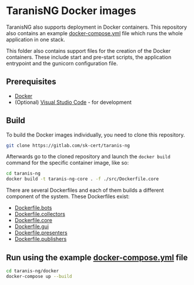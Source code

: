 # TaranisNG Docker images

TaranisNG also supports deployment in Docker containers. This repository also contains an example [docker-compose.yml](docker-compose.yml) file which runs the whole application in one stack.

This folder also contains support files for the creation of the Docker containers. These include start and pre-start scripts, the application entrypoint and the gunicorn configuration file.

## Prerequisites

- [Docker](https://docs.docker.com/engine/install/)
- (Optional) [Visual Studio Code](https://code.visualstudio.com/) - for development

## Build

To build the Docker images individually, you need to clone this repository.

```bash
git clone https://gitlab.com/sk-cert/taranis-ng
```

Afterwards go to the cloned repository and launch the `docker build` command for the specific container image, like so:

```bash
cd taranis-ng
docker build -t taranis-ng-core . -f ./src/Dockerfile.core
```

There are several Dockerfiles and each of them builds a different component of the system. These Dockerfiles exist:

- [Dockerfile.bots](../src/Dockerfile.bots)
- [Dockerfile.collectors](../src/Dockerfile.collectors)
- [Dockerfile.core](../src/Dockerfile.core)
- [Dockerfile.gui](../src/Dockerfile.gui)
- [Dockerfile.presenters](../src/Dockerfile.presenters)
- [Dockerfile.publishers](../src/Dockerfile.publishers)

## Run using the example [docker-compose.yml](docker-compose.yml) file

```bash
cd taranis-ng/docker
docker-compose up --build
```
